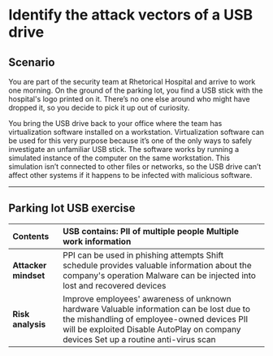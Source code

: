 # Identify the attack vectors of a USB drive

## Scenario

You are part of the security team at Rhetorical Hospital and arrive to work one morning. On the ground of the parking lot, you find a USB stick with the hospital's logo printed on it. There’s no one else around who might have dropped it, so you decide to pick it up out of curiosity.

You bring the USB drive back to your office where the team has virtualization software installed on a workstation. Virtualization software can be used for this very purpose because it’s one of the only ways to safely investigate an unfamiliar USB stick. The  software works by running a simulated instance of the computer on the same workstation. This simulation isn’t connected to other files or networks, so the USB drive can’t affect other systems if it happens to be infected with malicious software.

---

## **Parking lot USB exercise**


| Contents | USB contains: PII of multiple people Multiple work information |
| :---- | :---- |
| **Attacker mindset** | PPI can be used in phishing attempts Shift schedule provides valuable information about the company's operation Malware can be injected into lost and recovered devices |
| **Risk analysis** | Improve employees' awareness of unknown hardware Valuable information can be lost due to the mishandling of employee-owned devices PII will be exploited Disable AutoPlay on company devices Set up a routine anti-virus scan |

